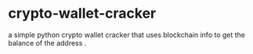# crypto-wallet-cracker
a simple python crypto wallet cracker that uses blockchain info to get the balance of the address .
